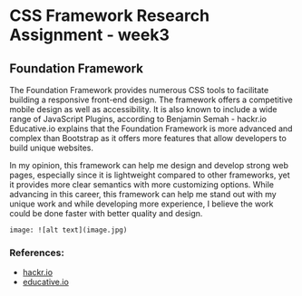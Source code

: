 # CSS Framework Research Assignment - week3

## Foundation Framework
The Foundation Framework provides numerous CSS tools to facilitate building a responsive front-end design. The framework offers a competitive mobile design as well as accessibility. It is also known to include a wide range of JavaScript Plugins, according to Benjamin Semah - hackr.io
Educative.io explains that the Foundation Framework is more advanced and complex than Bootstrap as it offers more features that allow developers to build unique websites.

In my opinion, this framework can help me design and develop strong web pages, especially since it is lightweight compared to other frameworks, yet it provides more clear semantics with more customizing options. While advancing in this career, this framework can help me stand out with my unique work and while developing more experience, I believe the work could be done faster with better quality and design. 

	image: ![alt text](image.jpg)

### References:
- [hackr.io](https://hackr.io/blog/best-css-frameworks)  
- [educative.io](https://www.educative.io/answers/what-is-the-difference-between-bootstrap-and-foundation)  